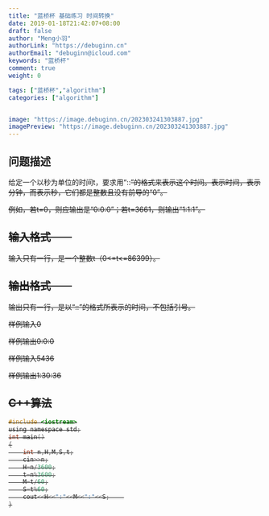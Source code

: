 ```yaml
---
title: "蓝桥杯 基础练习 时间转换"
date: 2019-01-18T21:42:07+08:00
draft: false
author: "Meng小羽"
authorLink: "https://debuginn.cn"
authorEmail: "debuginn@icloud.com"
keywords: "蓝桥杯"
comment: true
weight: 0

tags: ["蓝桥杯","algorithm"]
categories: ["algorithm"]


image: "https://image.debuginn.cn/202303241303887.jpg"
imagePreview: "https://image.debuginn.cn/202303241303887.jpg"
---
```


## 问题描述　　

给定一个以秒为单位的时间t，要求用“<H>:<M>:<S>”的格式来表示这个时间。<H>表示时间，<M>表示分钟，而<S>表示秒，它们都是整数且没有前导的“0”。

例如，若t=0，则应输出是“0:0:0”；若t=3661，则输出“1:1:1”。

## 输入格式　　

输入只有一行，是一个整数t（0<=t<=86399）。

## 输出格式　　

输出只有一行，是以“<H>:<M>:<S>”的格式所表示的时间，不包括引号。

样例输入0

样例输出0:0:0

样例输入5436

样例输出1:30:36

## C++算法

```c
#include <iostream>
using namespace std;
int main()
{
	int n,H,M,S,t;
	cin>>n;
	H=n/3600;
	t=n%3600;
	M=t/60;
	S=t%60;
	cout<<H<<":"<<M<<":"<<S;	
}

```